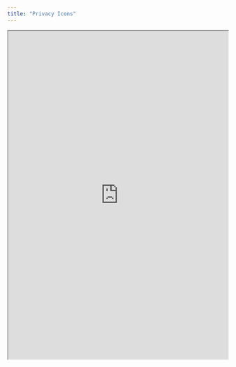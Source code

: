 ```yaml
---
title: "Privacy Icons"
---
```



<iframe height="750" width="100%" src="https://ewelton.github.io/ktest/wiki.html#Privacy%20Icons"></iframe>

